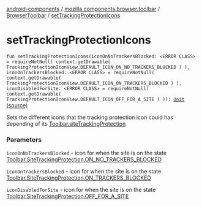[android-components](../../index.md) / [mozilla.components.browser.toolbar](../index.md) / [BrowserToolbar](index.md) / [setTrackingProtectionIcons](./set-tracking-protection-icons.md)

# setTrackingProtectionIcons

`fun setTrackingProtectionIcons(iconOnNoTrackersBlocked: <ERROR CLASS> = requireNotNull(
            context.getDrawable(
                TrackingProtectionIconView.DEFAULT_ICON_ON_NO_TRACKERS_BLOCKED
            )
        ), iconOnTrackersBlocked: <ERROR CLASS> = requireNotNull(
            context.getDrawable(
                TrackingProtectionIconView.DEFAULT_ICON_ON_TRACKERS_BLOCKED
            )
        ), iconDisabledForSite: <ERROR CLASS> = requireNotNull(
            context.getDrawable(
                TrackingProtectionIconView.DEFAULT_ICON_OFF_FOR_A_SITE
            )
        )): `[`Unit`](https://kotlinlang.org/api/latest/jvm/stdlib/kotlin/-unit/index.html) [(source)](https://github.com/mozilla-mobile/android-components/blob/master/components/browser/toolbar/src/main/java/mozilla/components/browser/toolbar/BrowserToolbar.kt#L225)

Sets the different icons that the tracking protection icon could has depending of its
[Toolbar.siteTrackingProtection](../../mozilla.components.concept.toolbar/-toolbar/site-tracking-protection.md)

### Parameters

`iconOnNoTrackersBlocked` - icon for when the site is on the state
[Toolbar.SiteTrackingProtection.ON_NO_TRACKERS_BLOCKED](../../mozilla.components.concept.toolbar/-toolbar/-site-tracking-protection/-o-n_-n-o_-t-r-a-c-k-e-r-s_-b-l-o-c-k-e-d.md)

`iconOnTrackersBlocked` - icon for when the site is on the state
[Toolbar.SiteTrackingProtection.ON_TRACKERS_BLOCKED](../../mozilla.components.concept.toolbar/-toolbar/-site-tracking-protection/-o-n_-t-r-a-c-k-e-r-s_-b-l-o-c-k-e-d.md)

`iconDisabledForSite` - icon for when the site is on the state
[Toolbar.SiteTrackingProtection.OFF_FOR_A_SITE](../../mozilla.components.concept.toolbar/-toolbar/-site-tracking-protection/-o-f-f_-f-o-r_-a_-s-i-t-e.md)